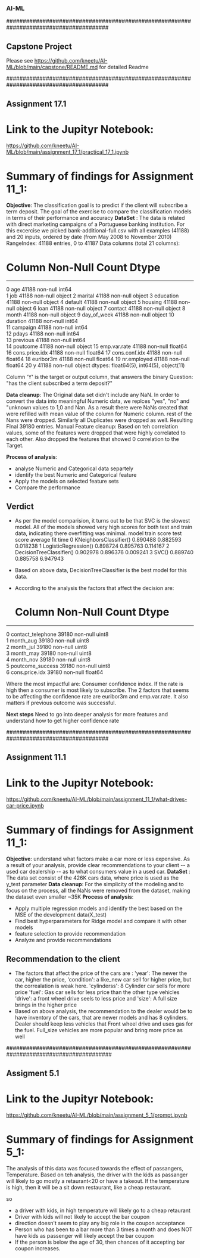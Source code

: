 ### AI-ML
#######################################################################################

## Capstone Project
Please see https://github.com/kneetu/AI-ML/blob/main/capstone/README.md for detailed Readme


#######################################################################################

## Assignment 17.1
# Link to the Jupityr Notebook:
https://github.com/kneetu/AI-ML/blob/main/assignment_17_1/practical_17_1.ipynb
# Summary of findings for Assignment 11_1:
**Objective**: The classification goal is to predict if the client will subscribe a term deposit. The goal of the exercise to compare the classification models in terms of their performance and accuracy 
**DataSet** : The data is related with direct marketing campaigns of a Portuguese banking institution. For this excercise we picked bank-additional-full.csv with all examples (41188) and 20 inputs, ordered by date (from May 2008 to November 2010)
RangeIndex: 41188 entries, 0 to 41187
Data columns (total 21 columns):
 #   Column          Non-Null Count  Dtype  
---  ------          --------------  -----  
 0   age             41188 non-null  int64  
 1   job             41188 non-null  object 
 2   marital         41188 non-null  object 
 3   education       41188 non-null  object 
 4   default         41188 non-null  object 
 5   housing         41188 non-null  object 
 6   loan            41188 non-null  object 
 7   contact         41188 non-null  object 
 8   month           41188 non-null  object 
 9   day_of_week     41188 non-null  object 
 10  duration        41188 non-null  int64  
 11  campaign        41188 non-null  int64  
 12  pdays           41188 non-null  int64  
 13  previous        41188 non-null  int64  
 14  poutcome        41188 non-null  object 
 15  emp.var.rate    41188 non-null  float64
 16  cons.price.idx  41188 non-null  float64
 17  cons.conf.idx   41188 non-null  float64
 18  euribor3m       41188 non-null  float64
 19  nr.employed     41188 non-null  float64
 20  y               41188 non-null  object 
dtypes: float64(5), int64(5), object(11)

Column 'Y' is the target or output column, that answers the binary Question: "has the client subscribed a term deposit?"

**Data cleanup**: The Original data set didn't include any NaN. In order to convert the data into meaningful Numeric data, we replces "yes", "no" and "unknown values to 1,0 and Nan. As a result there were NaNs created that were refilled with mean value of the column for Numeric column. rest of the Nans were dropped. Similarly all Duplicates were dropped as well. Resulting FInal 39180 entries.
Manual Feature cleanup: Based on teh correlation values, some of the features were dropped that were highly correlated to each other. Also dropped the features that showed 0 correlation to the Target.

**Process of analysis**: 
- analyse Numeric and Categorical data separtely
- identify the best Numeric and Categorical feature
- Apply the models on selected feature sets
- Compare the performance 

## Verdict
- As per the model comparision, it turns out to be that SVC is the slowest model. All of the models showed very high scores for both test and train data, indicating there overfitting was minimal.
model	train score	test score	average fit time
0	KNeighborsClassifier()	0.890488	0.882593	0.018238
1	LogisticRegression()	0.898724	0.895763	0.114167
2	DecisionTreeClassifier()	0.902978	0.896376	0.009241
3	SVC()	0.889740	0.885758	6.947943

- Based on above data, DecisionTreeClassifier is the best model for this data.
- According to the analysis the factors that affect the decision are:
   #   Column             Non-Null Count  Dtype  
---  ------             --------------  -----  
 0   contact_telephone  39180 non-null  uint8  
 1   month_aug          39180 non-null  uint8  
 2   month_jul          39180 non-null  uint8  
 3   month_may          39180 non-null  uint8  
 4   month_nov          39180 non-null  uint8  
 5   poutcome_success   39180 non-null  uint8  
 6   cons.price.idx     39180 non-null  float64

 Where the most impactful are: Consumer confidence index. If the rate is high then a consumer is most likely to subscribe. The 2 factors that seems to be affecting the confidence rate are euribor3m and emp.var.rate.
 It also matters if previous outcome was successful. 

**Next steps**
Need to go into deeper analysis for more features and understand how to get higher confidence rate



#######################################################################################
## Assignment 11.1
# Link to the Jupityr Notebook: 
https://github.com/kneetu/AI-ML/blob/main/assignment_11_1/what-drives-car-price.ipynb
# Summary of findings for Assignment 11_1:
**Objective**: understand what factors make a car more or less expensive. As a result of your analysis, provide clear recommendations to your client -- a used car dealership -- as to what consumers value in a used car.
**DataSet** : The data set consist of the 426K cars data, where price is used as the y_test parameter
**Data cleanup**: For the simplicity of the modeling and to focus on the process, all the NaNs were removed from the dataset, making the dataset even smaller ~35K
**Process of analysis**: 
- Apply multiple regression models and identify the best based on the MSE of the development data(X_test)
- Find best hyperparameters for Ridge model and compare it with other models
- feature selection to provide recommendation
- Analyze and provide recommendations
## Recommendation to the client
- The factors that affect the price of the cars are :
  'year': The newer the car, higher the price,
  'condition': a like_new car sell for higher price, but the correalation is weak here.
  'cylinderss': 8 Cylinder car sells for more price
  'fuel': Gas car sells for less price than the other type vehicles
  'drive': a front wheel drive seels to less price
   and 'size': A full size brings in the higher price
- Based on above analysis, the recommendation to the dealer would be to have inventory of the cars, that are newer models and has 8 cylinders. Dealer should keep less vehicles that Front wheel drive and uses gas for the fuel. Full_size vehicles are more popular and bring more price as well
  


########################################################################################
## Assigment 5.1
# Link to the Jupityr Notebook: 
https://github.com/kneetu/AI-ML/blob/main/assignment_5_1/prompt.ipynb

# Summary of findings for Assignment 5_1:

The analysis of this data was focused towards the effect of passangers, Temperature. Based on teh analysis, the driver with the kids as passanger will likely to go mostly a retaurant<20 or have a takeout.
If the temperature is high, then it will be a sit down restaurant, like a cheap restaurant.

so

- a driver with kids, in high temperature will likely go to a cheap retaurant
- Driver with kids will not likely to accept the bar coupon
- direction doesn't seem to play any big role in the coupon acceptance
- Person who has been to a bar more than 3 times a month and does NOT have kids as passenger will likely accept the bar coupon
- If the person is below the age of 30, then chances of it accepting bar coupon increases.

